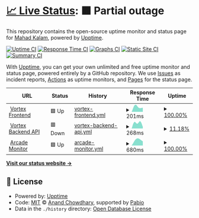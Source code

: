 # [📈 Live Status](https://status.skyfall.dev): <!--live status--> **🟧 Partial outage**

This repository contains the open-source uptime monitor and status page for [Mahad Kalam](https://status.skyfall.dev), powered by [Upptime](https://github.com/upptime/upptime).

[![Uptime CI](https://github.com/SkyfallWasTaken/upptime/workflows/Uptime%20CI/badge.svg)](https://github.com/SkyfallWasTaken/upptime/actions?query=workflow%3A%22Uptime+CI%22)
[![Response Time CI](https://github.com/SkyfallWasTaken/upptime/workflows/Response%20Time%20CI/badge.svg)](https://github.com/SkyfallWasTaken/upptime/actions?query=workflow%3A%22Response+Time+CI%22)
[![Graphs CI](https://github.com/SkyfallWasTaken/upptime/workflows/Graphs%20CI/badge.svg)](https://github.com/SkyfallWasTaken/upptime/actions?query=workflow%3A%22Graphs+CI%22)
[![Static Site CI](https://github.com/SkyfallWasTaken/upptime/workflows/Static%20Site%20CI/badge.svg)](https://github.com/SkyfallWasTaken/upptime/actions?query=workflow%3A%22Static+Site+CI%22)
[![Summary CI](https://github.com/SkyfallWasTaken/upptime/workflows/Summary%20CI/badge.svg)](https://github.com/SkyfallWasTaken/upptime/actions?query=workflow%3A%22Summary+CI%22)

With [Upptime](https://upptime.js.org), you can get your own unlimited and free uptime monitor and status page, powered entirely by a GitHub repository. We use [Issues](https://github.com/SkyfallWasTaken/upptime/issues) as incident reports, [Actions](https://github.com/SkyfallWasTaken/upptime/actions) as uptime monitors, and [Pages](https://status.skyfall.dev) for the status page.

<!--start: status pages-->
<!-- This summary is generated by Upptime (https://github.com/upptime/upptime) -->
<!-- Do not edit this manually, your changes will be overwritten -->
<!-- prettier-ignore -->
| URL | Status | History | Response Time | Uptime |
| --- | ------ | ------- | ------------- | ------ |
| <img alt="" src="https://icons.duckduckgo.com/ip3/vortex.skyfall.dev.ico" height="13"> [Vortex Frontend](https://vortex.skyfall.dev) | 🟩 Up | [vortex-frontend.yml](https://github.com/SkyfallWasTaken/upptime/commits/HEAD/history/vortex-frontend.yml) | <details><summary><img alt="Response time graph" src="./graphs/vortex-frontend/response-time-week.png" height="20"> 201ms</summary><br><a href="https://status.skyfall.dev/history/vortex-frontend"><img alt="Response time 201" src="https://img.shields.io/endpoint?url=https%3A%2F%2Fraw.githubusercontent.com%2FSkyfallWasTaken%2Fupptime%2FHEAD%2Fapi%2Fvortex-frontend%2Fresponse-time.json"></a><br><a href="https://status.skyfall.dev/history/vortex-frontend"><img alt="24-hour response time 201" src="https://img.shields.io/endpoint?url=https%3A%2F%2Fraw.githubusercontent.com%2FSkyfallWasTaken%2Fupptime%2FHEAD%2Fapi%2Fvortex-frontend%2Fresponse-time-day.json"></a><br><a href="https://status.skyfall.dev/history/vortex-frontend"><img alt="7-day response time 201" src="https://img.shields.io/endpoint?url=https%3A%2F%2Fraw.githubusercontent.com%2FSkyfallWasTaken%2Fupptime%2FHEAD%2Fapi%2Fvortex-frontend%2Fresponse-time-week.json"></a><br><a href="https://status.skyfall.dev/history/vortex-frontend"><img alt="30-day response time 201" src="https://img.shields.io/endpoint?url=https%3A%2F%2Fraw.githubusercontent.com%2FSkyfallWasTaken%2Fupptime%2FHEAD%2Fapi%2Fvortex-frontend%2Fresponse-time-month.json"></a><br><a href="https://status.skyfall.dev/history/vortex-frontend"><img alt="1-year response time 201" src="https://img.shields.io/endpoint?url=https%3A%2F%2Fraw.githubusercontent.com%2FSkyfallWasTaken%2Fupptime%2FHEAD%2Fapi%2Fvortex-frontend%2Fresponse-time-year.json"></a></details> | <details><summary><a href="https://status.skyfall.dev/history/vortex-frontend">100.00%</a></summary><a href="https://status.skyfall.dev/history/vortex-frontend"><img alt="All-time uptime 100.00%" src="https://img.shields.io/endpoint?url=https%3A%2F%2Fraw.githubusercontent.com%2FSkyfallWasTaken%2Fupptime%2FHEAD%2Fapi%2Fvortex-frontend%2Fuptime.json"></a><br><a href="https://status.skyfall.dev/history/vortex-frontend"><img alt="24-hour uptime 100.00%" src="https://img.shields.io/endpoint?url=https%3A%2F%2Fraw.githubusercontent.com%2FSkyfallWasTaken%2Fupptime%2FHEAD%2Fapi%2Fvortex-frontend%2Fuptime-day.json"></a><br><a href="https://status.skyfall.dev/history/vortex-frontend"><img alt="7-day uptime 100.00%" src="https://img.shields.io/endpoint?url=https%3A%2F%2Fraw.githubusercontent.com%2FSkyfallWasTaken%2Fupptime%2FHEAD%2Fapi%2Fvortex-frontend%2Fuptime-week.json"></a><br><a href="https://status.skyfall.dev/history/vortex-frontend"><img alt="30-day uptime 100.00%" src="https://img.shields.io/endpoint?url=https%3A%2F%2Fraw.githubusercontent.com%2FSkyfallWasTaken%2Fupptime%2FHEAD%2Fapi%2Fvortex-frontend%2Fuptime-month.json"></a><br><a href="https://status.skyfall.dev/history/vortex-frontend"><img alt="1-year uptime 100.00%" src="https://img.shields.io/endpoint?url=https%3A%2F%2Fraw.githubusercontent.com%2FSkyfallWasTaken%2Fupptime%2FHEAD%2Fapi%2Fvortex-frontend%2Fuptime-year.json"></a></details>
| <img alt="" src="https://icons.duckduckgo.com/ip3/api.vortex.skyfall.dev.ico" height="13"> [Vortex Backend API](https://api.vortex.skyfall.dev) | 🟥 Down | [vortex-backend-api.yml](https://github.com/SkyfallWasTaken/upptime/commits/HEAD/history/vortex-backend-api.yml) | <details><summary><img alt="Response time graph" src="./graphs/vortex-backend-api/response-time-week.png" height="20"> 268ms</summary><br><a href="https://status.skyfall.dev/history/vortex-backend-api"><img alt="Response time 268" src="https://img.shields.io/endpoint?url=https%3A%2F%2Fraw.githubusercontent.com%2FSkyfallWasTaken%2Fupptime%2FHEAD%2Fapi%2Fvortex-backend-api%2Fresponse-time.json"></a><br><a href="https://status.skyfall.dev/history/vortex-backend-api"><img alt="24-hour response time 268" src="https://img.shields.io/endpoint?url=https%3A%2F%2Fraw.githubusercontent.com%2FSkyfallWasTaken%2Fupptime%2FHEAD%2Fapi%2Fvortex-backend-api%2Fresponse-time-day.json"></a><br><a href="https://status.skyfall.dev/history/vortex-backend-api"><img alt="7-day response time 268" src="https://img.shields.io/endpoint?url=https%3A%2F%2Fraw.githubusercontent.com%2FSkyfallWasTaken%2Fupptime%2FHEAD%2Fapi%2Fvortex-backend-api%2Fresponse-time-week.json"></a><br><a href="https://status.skyfall.dev/history/vortex-backend-api"><img alt="30-day response time 268" src="https://img.shields.io/endpoint?url=https%3A%2F%2Fraw.githubusercontent.com%2FSkyfallWasTaken%2Fupptime%2FHEAD%2Fapi%2Fvortex-backend-api%2Fresponse-time-month.json"></a><br><a href="https://status.skyfall.dev/history/vortex-backend-api"><img alt="1-year response time 268" src="https://img.shields.io/endpoint?url=https%3A%2F%2Fraw.githubusercontent.com%2FSkyfallWasTaken%2Fupptime%2FHEAD%2Fapi%2Fvortex-backend-api%2Fresponse-time-year.json"></a></details> | <details><summary><a href="https://status.skyfall.dev/history/vortex-backend-api">11.18%</a></summary><a href="https://status.skyfall.dev/history/vortex-backend-api"><img alt="All-time uptime 11.18%" src="https://img.shields.io/endpoint?url=https%3A%2F%2Fraw.githubusercontent.com%2FSkyfallWasTaken%2Fupptime%2FHEAD%2Fapi%2Fvortex-backend-api%2Fuptime.json"></a><br><a href="https://status.skyfall.dev/history/vortex-backend-api"><img alt="24-hour uptime 11.18%" src="https://img.shields.io/endpoint?url=https%3A%2F%2Fraw.githubusercontent.com%2FSkyfallWasTaken%2Fupptime%2FHEAD%2Fapi%2Fvortex-backend-api%2Fuptime-day.json"></a><br><a href="https://status.skyfall.dev/history/vortex-backend-api"><img alt="7-day uptime 11.18%" src="https://img.shields.io/endpoint?url=https%3A%2F%2Fraw.githubusercontent.com%2FSkyfallWasTaken%2Fupptime%2FHEAD%2Fapi%2Fvortex-backend-api%2Fuptime-week.json"></a><br><a href="https://status.skyfall.dev/history/vortex-backend-api"><img alt="30-day uptime 11.18%" src="https://img.shields.io/endpoint?url=https%3A%2F%2Fraw.githubusercontent.com%2FSkyfallWasTaken%2Fupptime%2FHEAD%2Fapi%2Fvortex-backend-api%2Fuptime-month.json"></a><br><a href="https://status.skyfall.dev/history/vortex-backend-api"><img alt="1-year uptime 11.18%" src="https://img.shields.io/endpoint?url=https%3A%2F%2Fraw.githubusercontent.com%2FSkyfallWasTaken%2Fupptime%2FHEAD%2Fapi%2Fvortex-backend-api%2Fuptime-year.json"></a></details>
| <img alt="" src="https://icons.duckduckgo.com/ip3/arcade-monitor.skyfalldev.workers.dev.ico" height="13"> [Arcade Monitor](https://arcade-monitor.skyfalldev.workers.dev) | 🟩 Up | [arcade-monitor.yml](https://github.com/SkyfallWasTaken/upptime/commits/HEAD/history/arcade-monitor.yml) | <details><summary><img alt="Response time graph" src="./graphs/arcade-monitor/response-time-week.png" height="20"> 680ms</summary><br><a href="https://status.skyfall.dev/history/arcade-monitor"><img alt="Response time 680" src="https://img.shields.io/endpoint?url=https%3A%2F%2Fraw.githubusercontent.com%2FSkyfallWasTaken%2Fupptime%2FHEAD%2Fapi%2Farcade-monitor%2Fresponse-time.json"></a><br><a href="https://status.skyfall.dev/history/arcade-monitor"><img alt="24-hour response time 680" src="https://img.shields.io/endpoint?url=https%3A%2F%2Fraw.githubusercontent.com%2FSkyfallWasTaken%2Fupptime%2FHEAD%2Fapi%2Farcade-monitor%2Fresponse-time-day.json"></a><br><a href="https://status.skyfall.dev/history/arcade-monitor"><img alt="7-day response time 680" src="https://img.shields.io/endpoint?url=https%3A%2F%2Fraw.githubusercontent.com%2FSkyfallWasTaken%2Fupptime%2FHEAD%2Fapi%2Farcade-monitor%2Fresponse-time-week.json"></a><br><a href="https://status.skyfall.dev/history/arcade-monitor"><img alt="30-day response time 680" src="https://img.shields.io/endpoint?url=https%3A%2F%2Fraw.githubusercontent.com%2FSkyfallWasTaken%2Fupptime%2FHEAD%2Fapi%2Farcade-monitor%2Fresponse-time-month.json"></a><br><a href="https://status.skyfall.dev/history/arcade-monitor"><img alt="1-year response time 680" src="https://img.shields.io/endpoint?url=https%3A%2F%2Fraw.githubusercontent.com%2FSkyfallWasTaken%2Fupptime%2FHEAD%2Fapi%2Farcade-monitor%2Fresponse-time-year.json"></a></details> | <details><summary><a href="https://status.skyfall.dev/history/arcade-monitor">100.00%</a></summary><a href="https://status.skyfall.dev/history/arcade-monitor"><img alt="All-time uptime 100.00%" src="https://img.shields.io/endpoint?url=https%3A%2F%2Fraw.githubusercontent.com%2FSkyfallWasTaken%2Fupptime%2FHEAD%2Fapi%2Farcade-monitor%2Fuptime.json"></a><br><a href="https://status.skyfall.dev/history/arcade-monitor"><img alt="24-hour uptime 100.00%" src="https://img.shields.io/endpoint?url=https%3A%2F%2Fraw.githubusercontent.com%2FSkyfallWasTaken%2Fupptime%2FHEAD%2Fapi%2Farcade-monitor%2Fuptime-day.json"></a><br><a href="https://status.skyfall.dev/history/arcade-monitor"><img alt="7-day uptime 100.00%" src="https://img.shields.io/endpoint?url=https%3A%2F%2Fraw.githubusercontent.com%2FSkyfallWasTaken%2Fupptime%2FHEAD%2Fapi%2Farcade-monitor%2Fuptime-week.json"></a><br><a href="https://status.skyfall.dev/history/arcade-monitor"><img alt="30-day uptime 100.00%" src="https://img.shields.io/endpoint?url=https%3A%2F%2Fraw.githubusercontent.com%2FSkyfallWasTaken%2Fupptime%2FHEAD%2Fapi%2Farcade-monitor%2Fuptime-month.json"></a><br><a href="https://status.skyfall.dev/history/arcade-monitor"><img alt="1-year uptime 100.00%" src="https://img.shields.io/endpoint?url=https%3A%2F%2Fraw.githubusercontent.com%2FSkyfallWasTaken%2Fupptime%2FHEAD%2Fapi%2Farcade-monitor%2Fuptime-year.json"></a></details>

<!--end: status pages-->

[**Visit our status website →**](https://status.skyfall.dev)

## 📄 License

- Powered by: [Upptime](https://github.com/upptime/upptime)
- Code: [MIT](./LICENSE) © [Anand Chowdhary](https://anandchowdhary.com), supported by [Pabio](https://pabio.com)
- Data in the `./history` directory: [Open Database License](https://opendatacommons.org/licenses/odbl/1-0/)
